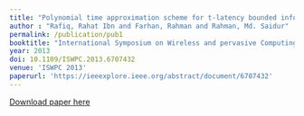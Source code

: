 ```yaml
---
title: "Polynomial time approximation scheme for t-latency bounded information propagation problem in heterogeneous wireless networks"
author : "Rafiq, Rahat Ibn and Farhan, Rahman and Rahman, Md. Saidur"
permalink: /publication/pub1
booktitle: "International Symposium on Wireless and pervasive Computing (ISWPC)}", 
year: 2013
doi: 10.1109/ISWPC.2013.6707432
venue: 'ISWPC 2013'
paperurl: 'https://ieeexplore.ieee.org/abstract/document/6707432'
---
```

[Download paper here](https://ieeexplore.ieee.org/stamp/stamp.jsp?arnumber=6707432&casa_token=5Z9roe80IPUAAAAA:03lVy_znGmazOVllDZcIrXkDScbW0RuujyIK6pjtFHPwqM2WjoZR1WGLNk6xHqIK9UM-cT33nrg)